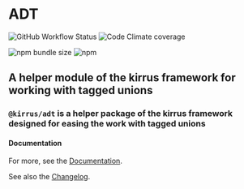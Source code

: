 # ADT

![GitHub Workflow Status](https://img.shields.io/github/workflow/status/kirruss/adt/Continuous%20Integration?logo=github-actions&logoColor=white&style=for-the-badge) ![Code Climate coverage](https://img.shields.io/codeclimate/coverage/kirruss/adt?logo=code-climate&style=for-the-badge)

![npm bundle size](https://img.shields.io/bundlephobia/minzip/@kirrus/adt?logo=npm&style=for-the-badge) ![npm](https://img.shields.io/npm/v/@kirrus/adt?color=black&label=npm%20version&logo=npm&style=for-the-badge)

## A helper module of the kirrus framework for working with tagged unions

### `@kirrus/adt` is a helper package of the kirrus framework designed for easing the work with tagged unions

#### Documentation

For more, see the [Documentation](docs/DOCS.md).

See also the [Changelog](CHANGELOG.md).
